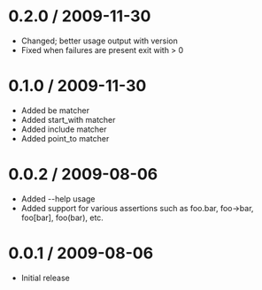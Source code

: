 
0.2.0 / 2009-11-30
==================

  * Changed; better usage output with version
  * Fixed when failures are present exit with > 0

0.1.0 / 2009-11-30
==================

  * Added be matcher
  * Added start_with matcher
  * Added include matcher
  * Added point_to matcher

0.0.2 / 2009-08-06
==================

  * Added --help usage
  * Added support for various assertions
    such as foo.bar, foo->bar, foo[bar], foo(bar), etc.

0.0.1 / 2009-08-06
==================
  
  * Initial release